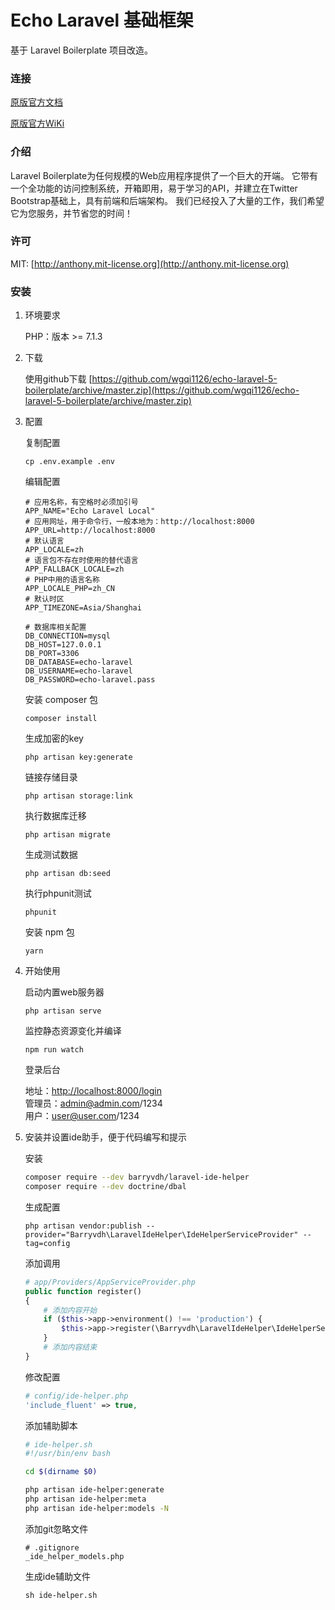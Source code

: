 # Echo Laravel 基础框架

基于 Laravel Boilerplate 项目改造。

### 连接

[原版官方文档](http://laravel-boilerplate.com)

[原版官方WiKi](https://github.com/rappasoft/laravel-5-boilerplate/wiki)

### 介绍

Laravel Boilerplate为任何规模的Web应用程序提供了一个巨大的开端。 
它带有一个全功能的访问控制系统，开箱即用，易于学习的API，并建立在Twitter Bootstrap基础上，具有前端和后端架构。 
我们已经投入了大量的工作，我们希望它为您服务，并节省您的时间！

### 许可

MIT: [http://anthony.mit-license.org](http://anthony.mit-license.org)


### 安装

1.  环境要求

    PHP：版本 >= 7.1.3

1.  下载
   
    使用github下载 [https://github.com/wgqi1126/echo-laravel-5-boilerplate/archive/master.zip](https://github.com/wgqi1126/echo-laravel-5-boilerplate/archive/master.zip)

1.  配置
   
    复制配置
   
    `cp .env.example .env`
   
    编辑配置
   
    ```dotenv
    # 应用名称，有空格时必须加引号
    APP_NAME="Echo Laravel Local"
    # 应用网址，用于命令行，一般本地为：http://localhost:8000
    APP_URL=http://localhost:8000
    # 默认语言
    APP_LOCALE=zh
    # 语言包不存在时使用的替代语言
    APP_FALLBACK_LOCALE=zh
    # PHP中用的语言名称
    APP_LOCALE_PHP=zh_CN
    # 默认时区
    APP_TIMEZONE=Asia/Shanghai
    
    # 数据库相关配置
    DB_CONNECTION=mysql
    DB_HOST=127.0.0.1
    DB_PORT=3306
    DB_DATABASE=echo-laravel
    DB_USERNAME=echo-laravel
    DB_PASSWORD=echo-laravel.pass
    ```

    安装 composer 包
   
    `composer install`
    
    生成加密的key
    
    `php artisan key:generate`
    
    链接存储目录
    
    `php artisan storage:link`
    
    执行数据库迁移
    
    `php artisan migrate`
    
    生成测试数据
    
    `php artisan db:seed`
    
    执行phpunit测试
    
    `phpunit`
    
    安装 npm 包
    
    `yarn`
    
1.  开始使用

    启动内置web服务器
    
    `php artisan serve`
    
    监控静态资源变化并编译
    
    `npm run watch`
    
    登录后台
    
    地址：[http://localhost:8000/login](http://localhost:8000/login)  
    管理员：admin@admin.com/1234  
    用户：user@user.com/1234
   
1.  安装并设置ide助手，便于代码编写和提示

    安装
    
    ```bash
    composer require --dev barryvdh/laravel-ide-helper
    composer require --dev doctrine/dbal
    ```
    
    生成配置
    
    `php artisan vendor:publish --provider="Barryvdh\LaravelIdeHelper\IdeHelperServiceProvider" --tag=config`
    
    添加调用
    
    ```php
    # app/Providers/AppServiceProvider.php
    public function register()
    {
        # 添加内容开始
        if ($this->app->environment() !== 'production') {
            $this->app->register(\Barryvdh\LaravelIdeHelper\IdeHelperServiceProvider::class);
        }
        # 添加内容结束
    }
    ```
    
    修改配置
    
    ```php
    # config/ide-helper.php
    'include_fluent' => true,
    ```
    
    添加辅助脚本
    
    ```bash
    # ide-helper.sh
    #!/usr/bin/env bash
    
    cd $(dirname $0)
    
    php artisan ide-helper:generate
    php artisan ide-helper:meta
    php artisan ide-helper:models -N
    ```
    
    添加git忽略文件
    
    ```
    # .gitignore
    _ide_helper_models.php
    ```
    
    生成ide辅助文件
    
    `sh ide-helper.sh`
    
    